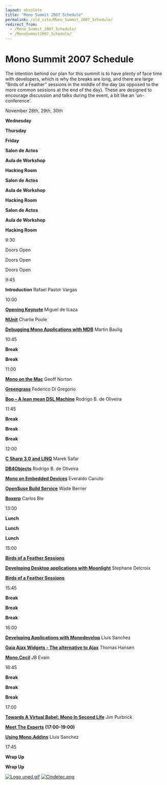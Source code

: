```yaml
---
layout: obsolete
title: "Mono Summit 2007 Schedule"
permalink: /old_site/Mono_Summit_2007_Schedule/
redirect_from:
  - /Mono_Summit_2007_Schedule/
  - /MonoSummit2007_Schedule/
---
```


Mono Summit 2007 Schedule
=========================

The intention behind our plan for this summit is to have plenty of face time with developers, which is why the breaks are long, and there are large "Birds of a Feather" sessions in the middle of the day (as opposed to the more common sessions at the end of the day). These are designed to encourage discussion and talks during the event, a bit like an 'un-conference'.

November 28th, 29th, 30th

**Wednesday**

**Thursday**

**Friday**

**Salon de Actos**

**Aula de Workshop**

**Hacking Room**

**Salon de Actos**

**Aula de Workshop**

**Hacking Room**

**Salon de Actos**

**Aula de Workshop**

**Hacking Room**

9:30

Doors Open

Doors Open

Doors Open

9:45

**Introduction**
 Rafael Pastor Vargas

10:00

**[Opening Keynote]({{site.github.url}}/old_site/Mono_Summit_2007_Session_List#opening-keynote "Mono Summit 2007 Session List")**
Miguel de Icaza

**[NUnit]({{site.github.url}}/old_site/Mono_Summit_2007_Session_List#nunit "Mono Summit 2007 Session List")**
Charlie Poole

**[Debugging Mono Applications with MDB]({{site.github.url}}/old_site/Mono_Summit_2007_Session_List#debugging-mono-applications-with-mdb "Mono Summit 2007 Session List")**
Martin Baulig

10:45

**Break**

**Break**

11:00

**[Mono on the Mac]({{site.github.url}}/old_site/Mono_Summit_2007_Session_List#mono-on-the-mac "Mono Summit 2007 Session List")**
Geoff Norton

**[Greengrass]({{site.github.url}}/old_site/Mono_Summit_2007_Session_List#greengrass "Mono Summit 2007 Session List")**
Federico Di Gregorio

**[Boo – A lean mean DSL Machine]({{site.github.url}}/old_site/Mono_Summit_2007_Session_List#boo--a-lean-mean-dsl-machine "Mono Summit 2007 Session List")**
Rodrigo B. de Oliveira

11:45

**Break**

**Break**

**Break**

12:00

**[C Sharp 3.0 and LINQ]({{site.github.url}}/old_site/Mono_Summit_2007_Session_List#c-sharp-30-and-linq "Mono Summit 2007 Session List")**
Marek Safar

**[DB4Objects]({{site.github.url}}/old_site/Mono_Summit_2007_Session_List#db4objects "Mono Summit 2007 Session List")**
 Rodrigo B. de Oliveira

**[Mono on Embedded Devices]({{site.github.url}}/old_site/Mono_Summit_2007_Session_List#mono-on-embedded-devices "Mono Summit 2007 Session List")**
Everaldo Canuto

**[OpenSuse Build Service]({{site.github.url}}/old_site/Mono_Summit_2007_Session_List#opensuse-build-service "Mono Summit 2007 Session List")**
Wade Berrier

**[Boxerp]({{site.github.url}}/old_site/Mono_Summit_2007_Session_List#boxerp "Mono Summit 2007 Session List")**
Carlos Ble

13:00

**Lunch**

**Lunch**

**Lunch**

15:00

**[Birds of a Feather Sessions]({{site.github.url}}/old_site/Mono_Summit_2007_Session_List#birds-of-a-feather-sessions "Mono Summit 2007 Session List")**

**[Developing Desktop applications with Moonlight]({{site.github.url}}/old_site/Mono_Summit_2007_Session_List#developing-desktop-applications-with-moonlight "Mono Summit 2007 Session List")**
Stephane Delcroix

**[Birds of a Feather Sessions]({{site.github.url}}/old_site/Mono_Summit_2007_Session_List#birds-of-a-feather-sessions "Mono Summit 2007 Session List")**

15:45

**Break**

**Break**

**Break**

16:00

**[Developing Applications with Monodevelop]({{site.github.url}}/old_site/Mono_Summit_2007_Session_List#developing-applications-with-monodevelop "Mono Summit 2007 Session List")**
Lluis Sanchez

**[Gaia Ajax Widgets - The alternative to Ajax]({{site.github.url}}/old_site/Mono_Summit_2007_Session_List#gaia-ajax-widgets---the-alternative-to-ajax "Mono Summit 2007 Session List")**
Thomas Hansen

**[Mono.Cecil]({{site.github.url}}/old_site/Mono_Summit_2007_Session_List#monocecil "Mono Summit 2007 Session List")**
JB Evain

16:45

**Break**

**Break**

**Break**

17:00

**[Towards A Virtual Babel: Mono In Second Life]({{site.github.url}}/old_site/Mono_Summit_2007_Session_List#towards-a-virtual-babel-mono-in-second-life "Mono Summit 2007 Session List")**
Jim Purbrick

**[Meet The Experts]({{site.github.url}}/old_site/Mono_Summit_2007_Session_List#meet-the-experts "Mono Summit 2007 Session List")**
 **(17:00-19:00)**

**[Using Mono.Addins]({{site.github.url}}/old_site/Mono_Summit_2007_Session_List#using-monoaddins "Mono Summit 2007 Session List")**
Lluis Sanchez

17:45

**Wrap Up**

**Wrap Up**

 [![Logo uned.gif]({{site.github.url}}/old_site/images/e/e1/Logo_uned.gif)]({{site.github.url}}/old_site/images/e/e1/Logo_uned.gif) [![Cindetec.png]({{site.github.url}}/old_site/images/8/86/Cindetec.png)]({{site.github.url}}/old_site/images/8/86/Cindetec.png)

